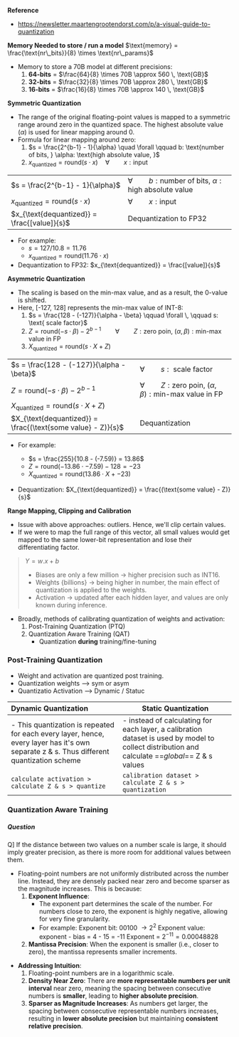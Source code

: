 **Reference**
- https://newsletter.maartengrootendorst.com/p/a-visual-guide-to-quantization

**Memory Needed to store / run a model**
$\text{memory} = \frac{\text{nr\_bits}}{8} \times \text{nr\_params}$
- Memory to store a 70B model at different precisions:
	1. **64-bits** = $\frac{64}{8} \times 70B \approx 560 \, \text{GB}$
	2. **32-bits** = $\frac{32}{8} \times 70B \approx 280 \, \text{GB}$
	3. **16-bits** = $\frac{16}{8} \times 70B \approx 140 \, \text{GB}$

**Symmetric Quantization**
- The range of the original floating-point values is mapped to a symmetric range around zero in the quantized space. The highest absolute value ($\alpha$) is used for linear mapping around 0.
- Formula for linear mapping around zero:
	1. $s = \frac{2^{b-1} - 1}{\alpha} \quad \forall \qquad b: \text{number of bits, } \alpha: \text{high absolute value, }$
	2. $x_{\text{quantized}} = \text{round} \left( s \cdot x \right) \quad \forall \qquad x: \text{input}$

|                                                                |                                                                                |
| -------------------------------------------------------------- | ------------------------------------------------------------------------------ |
| $s = \frac{2^{b-1} - 1}{\alpha}$                               | $\forall \qquad b: \text{number of bits, } \alpha: \text{high absolute value}$ |
| $x_{\text{quantized}} = \text{round} \left( s \cdot x \right)$ | $\forall \qquad x: \text{input}$                                               |
| $x_{\text{dequantized}} = \frac{[value]}{s}$                   | Dequantization to FP32                                                         |

- For example:
	- $s = 127 / 10.8 = 11.76$
	- $x_{\text{quantized}} = \text{round}(11.76 \cdot x)$ 
- Dequantization to FP32: $x_{\text{dequantized}} = \frac{[value]}{s}$

**Asymmetric Quantization**
- The scaling is based on the min-max value, and as a result, the 0-value is shifted.
- Here, [-127, 128] represents the min-max value of INT-8:
	1.  $s = \frac{128 - (-127)}{\alpha - \beta} \qquad \forall \, \qquad s: \text{ scale factor}$
	2. $Z = \text{round}\left(-s \cdot \beta \right) - 2^{b-1} \qquad \forall \qquad Z: \text{zero poin, } (\alpha, \beta): \text{min-max value in FP}$
	3. $X_{\text{quantized}} = \text{round}\left(s \cdot X + Z \right)$

|                                                                  |                                                                                    |
| ---------------------------------------------------------------- | ---------------------------------------------------------------------------------- |
| $s = \frac{128 - (-127)}{\alpha - \beta}$                        | $\forall \qquad s: \text{ scale factor}$                                           |
| $Z = \text{round}\left(-s \cdot \beta \right) - 2^{b-1}$         | $\forall \qquad Z: \text{zero poin, } (\alpha, \beta): \text{min-max value in FP}$ |
| $X_{\text{quantized}} = \text{round}\left(s \cdot X + Z \right)$ |                                                                                    |
| $X_{\text{dequantized}} = \frac{(\text{some value} - Z)}{s}$     | Dequantization                                                                     |

- For example:
	- $s = \frac{255}{10.8 - (-7.59)} = 13.86$
	- $Z = \text{round}(-13.86 \cdot -7.59) - 128 = -23$
	- $X_{\text{quantized}} = \text{round}(13.86 \cdot X + -23)$

- Dequantization: $X_{\text{dequantized}} = \frac{(\text{some value} - Z)}{s}$

**Range Mapping, Clipping and Calibration**
- Issue with above approaches: outliers. Hence, we'll clip certain values.
- If we were to map the full range of this vector, all small values would get mapped to the same lower-bit representation and lose their differentiating factor.

> $Y = w.x + b$
> 	- Biases are only a few million $\rightarrow$ higher precision such as INT16.
> 	- Weights {billions} $\rightarrow$ being higher in number, the main effect of quantization is applied to the weights.
> 	- Activation $\rightarrow$ updated after each hidden layer, and values are only known during inference.

- Broadly, methods of calibrating quantization of weights and activation:
	1. Post-Training Quantization (PTQ)
	2. Quantization Aware Training (QAT)
		- Quantization **during** training/fine-tuning

### Post-Training Quantization
- Weight and activation are quantized post training. 
- Quantization weights --> sym or asym
- Quantizatio Activation --> Dynamic / Statuc

| Dynamic Quantization                                                                                                                     | Static Quantization                                                                                                                             |
|:---------------------------------------------------------------------------------------------------------------------------------------- | ----------------------------------------------------------------------------------------------------------------------------------------------- |
| - This quantization is repeated for each every layer, hence, every layer has it's own separate z & s. Thus different quantization scheme | - instead of calculating for each layer, a calibration dataset is used by model to collect distribution and calculate ==*global*== Z & s values |
| ``` calculate activation > calculate Z & s > quantize ```                                                                                | ```calibration dataset > calculate Z & s > quantization```                                                                                      |

### Quantization Aware Training

##### Question
Q] If the distance between two values on a number scale is large, it should imply greater precision, as there is more room for additional values between them.
+ Floating-point numbers are not uniformly distributed across the number line. Instead, they are densely packed near zero and become sparser as the magnitude increases. This is because: 
	1. **Exponent Influence**: 
		- The exponent part determines the scale of the number. For numbers close to zero, the exponent is highly negative, allowing for very fine granularity.
		- For example: 
			Exponent bit: 00100 $\rightarrow 2^2$
			Exponent value: exponent - bias = 4 - 15 = -11
			Exponent = $2^{-11} = 0.00048828$
	1. **Mantissa Precision**: When the exponent is smaller (i.e., closer to zero), the mantissa represents smaller increments.
- **Addressing Intuition**:
	1. Floating-point numbers are in a logarithmic scale.
	2. **Density Near Zero**: There are **more representable numbers per unit interval** near zero, meaning the spacing between consecutive numbers is **smaller**, leading to **higher absolute precision**.
	3. **Sparser as Magnitude Increases**: As numbers get larger, the spacing between consecutive representable numbers increases, resulting in **lower absolute precision** but maintaining **consistent relative precision**.
